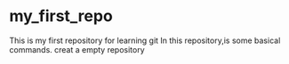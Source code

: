 # my_first_repo
This is my first repository for learning git
In this repository,is some basical commands.
creat a empty repository
